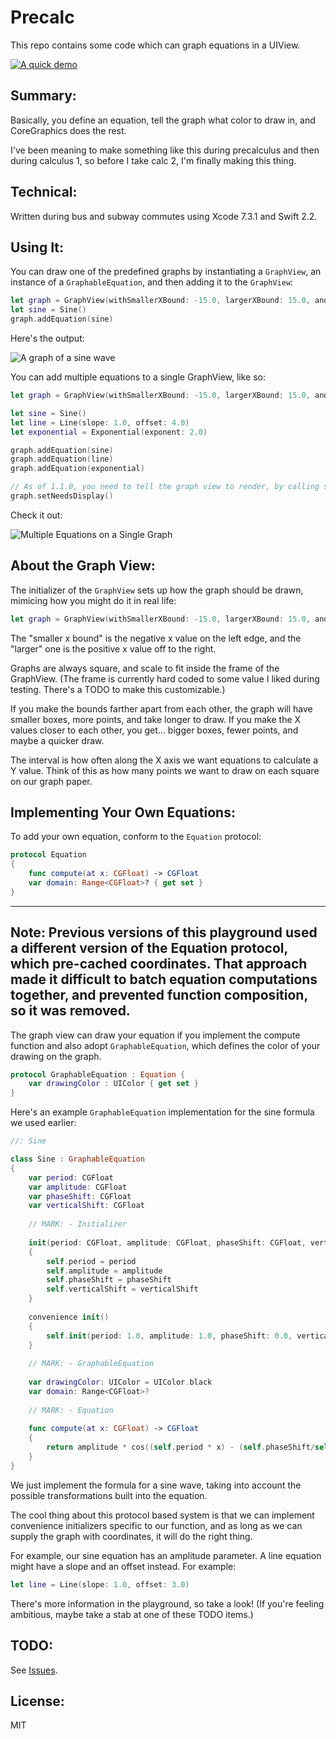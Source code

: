 # Precalc
This repo contains some code which can graph equations in a UIView.

[![A quick demo](./demo.png)](./demo.png)

Summary:
---

Basically, you define an equation, tell the graph what color to draw in, and CoreGraphics does the rest.

I've been meaning to make something like this during precalculus and then during calculus 1, so before I take calc 2, I'm finally making this thing.

Technical:
---

Written during bus and subway commutes using Xcode 7.3.1 and Swift 2.2.

Using It:
---

You can draw one of the predefined graphs by instantiating a `GraphView`, an instance of a `GraphableEquation`, and then adding it to the `GraphView`:

```swift
let graph = GraphView(withSmallerXBound: -15.0, largerXBound: 15.0, andInterval: 0.5)
let sine = Sine()
graph.addEquation(sine)
```

Here's the output:

![A graph of a sine wave](./demosin.png)

You can add multiple equations to a single GraphView, like so:

```swift
let graph = GraphView(withSmallerXBound: -15.0, largerXBound: 15.0, andInterval: 0.5)

let sine = Sine()
let line = Line(slope: 1.0, offset: 4.0)
let exponential = Exponential(exponent: 2.0)

graph.addEquation(sine)
graph.addEquation(line)
graph.addEquation(exponential)

// As of 1.1.0, you need to tell the graph view to render, by calling setNeedsDisplay()
graph.setNeedsDisplay()
```    
    
Check it out:

![Multiple Equations on a Single Graph](./multiple.png)

About the Graph View:
---

The initializer of the `GraphView` sets up how the graph should be drawn, mimicing how you might do it in real life:

```swift
let graph = GraphView(withSmallerXBound: -15.0, largerXBound: 15.0, andInterval: 0.5)
```

The "smaller x bound" is the negative x value on the left edge, and the "larger" one is the positive x value off to the right.

Graphs are always square, and scale to fit inside the frame of the GraphView. (The frame is currently hard coded to some value I liked during testing. There's a TODO to make this customizable.)

If you make the bounds farther apart from each other, the graph will have smaller boxes, more points, and take longer to draw. If you make the X values closer to each other, you get... bigger boxes, fewer points, and maybe a quicker draw. 

The interval is how often along the X axis we want equations to calculate a Y value. Think of this as how many points we want to draw on each square on our graph paper.

Implementing Your Own Equations:
---

To add your own equation, conform to the `Equation` protocol:

```swift
protocol Equation
{
    func compute(at x: CGFloat) -> CGFloat   
    var domain: Range<CGFloat>? { get set }
}
```

---
Note: Previous versions of this playground used a different version of the Equation protocol, which pre-cached coordinates. That approach made it difficult to batch equation computations together, and prevented function composition, so it was removed.
---
    
The graph view can draw your equation if you implement the compute function and also adopt `GraphableEquation`, which defines the color of your drawing on the graph.

```swift
protocol GraphableEquation : Equation {
    var drawingColor : UIColor { get set }
}
```

Here's an example `GraphableEquation` implementation for the sine formula we used earlier:

```swift
//: Sine

class Sine : GraphableEquation
{
    var period: CGFloat
    var amplitude: CGFloat
    var phaseShift: CGFloat
    var verticalShift: CGFloat
    
    // MARK: - Initializer
    
    init(period: CGFloat, amplitude: CGFloat, phaseShift: CGFloat, verticalShift: CGFloat)
    {
        self.period = period
        self.amplitude = amplitude
        self.phaseShift = phaseShift
        self.verticalShift = verticalShift
    }
    
    convenience init()
    {
        self.init(period: 1.0, amplitude: 1.0, phaseShift: 0.0, verticalShift: 0.0)
    }
    
    // MARK: - GraphableEquation
    
    var drawingColor: UIColor = UIColor.black
    var domain: Range<CGFloat>?
    
    // MARK: - Equation
    
    func compute(at x: CGFloat) -> CGFloat
    {
        return amplitude * cos((self.period * x) - (self.phaseShift/self.period)) + self.verticalShift
    }
}

```

We just implement the formula for a sine wave, taking into account the possible transformations built into the equation.

The cool thing about this protocol based system is that we can implement convenience initializers specific to our function, and as long as we can supply the graph with coordinates, it will do the right thing. 

For example, our sine equation has an amplitude parameter. A line equation might have a slope and an offset instead. For example:

```swift
let line = Line(slope: 1.0, offset: 3.0)
```

There's more information in the playground, so take a look! (If you're feeling ambitious, maybe take a stab at one of these TODO items.)

TODO:
---

See [Issues](https://github.com/MosheBerman/Precalc/issues).

License:
---
MIT
